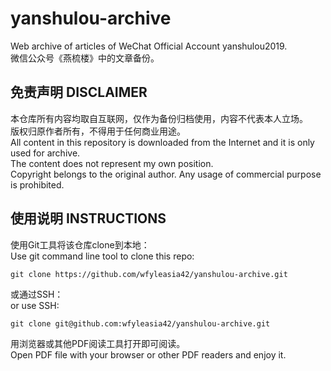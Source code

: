 # yanshulou-archive
Web archive of articles of WeChat Official Account yanshulou2019.<br>
微信公众号《燕梳楼》中的文章备份。<br>

## 免责声明  DISCLAIMER
本仓库所有内容均取自互联网，仅作为备份归档使用，内容不代表本人立场。<br>
版权归原作者所有，不得用于任何商业用途。<br>
All content in this repository is downloaded from the Internet and it is only used for archive. <br>
The content does not represent my own position.<br>
Copyright belongs to the original author. Any usage of commercial purpose is prohibited.<br>

## 使用说明  INSTRUCTIONS
使用Git工具将该仓库clone到本地：<br>
Use git command line tool to clone this repo:<br>
```
git clone https://github.com/wfyleasia42/yanshulou-archive.git
```
或通过SSH：<br>
or use SSH:<br>
```
git clone git@github.com:wfyleasia42/yanshulou-archive.git
```
用浏览器或其他PDF阅读工具打开即可阅读。<br>
Open PDF file with your browser or other PDF readers and enjoy it.<br>
